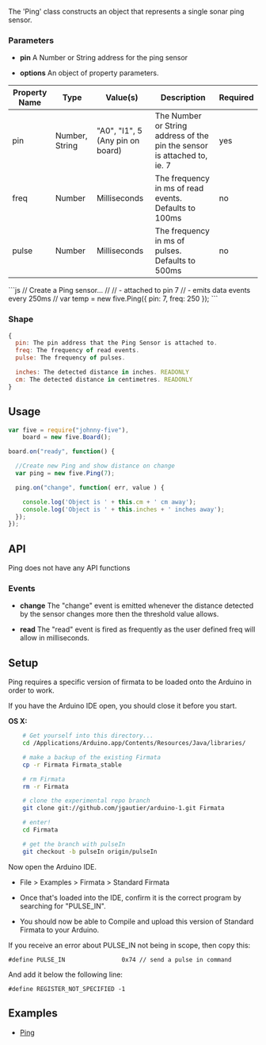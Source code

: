 The 'Ping' class constructs an object that represents a single sonar ping sensor.
### Parameters

- **pin** A Number or String address for the ping sensor

- **options** An object of property parameters.
<table>
  <thead>
    <tr>
      <th>Property Name</th>
      <th>Type</th>
      <th>Value(s)</th>
      <th>Description</th>
      <th>Required</th>
    </tr>
  </thead>
  <tbody>
    <tr>
      <td>pin</td>
      <td>Number, String</td>
      <td>"A0", "I1", 5 (Any pin on board)</td>
      <td>The Number or String address of the pin the sensor is attached to, ie. 7</td>
      <td>yes</td>
    </tr>
    <tr>
      <td>freq</td>
      <td>Number</td>
      <td>Milliseconds</td>
      <td>The frequency in ms of read events. Defaults to 100ms</td>
      <td>no</td>
    </tr>
    <tr>
      <td>pulse</td>
      <td>Number</td>
      <td>Milliseconds</td>
      <td>The frequency in ms of pulses. Defaults to 500ms</td>
      <td>no</td>
    </tr>

  </tbody>
</table>
```js
// Create a Ping sensor...
// 
//   - attached to pin 7
//   - emits data events every 250ms
//
var temp = new five.Ping({
  pin: 7, 
  freq: 250
});
```

### Shape

```js
{
  pin: The pin address that the Ping Sensor is attached to.
  freq: The frequency of read events.
  pulse: The frequency of pulses.

  inches: The detected distance in inches. READONLY
  cm: The detected distance in centimetres. READONLY
}
```
## Usage

```js
var five = require("johnny-five"),
    board = new five.Board();

board.on("ready", function() {

  //Create new Ping and show distance on change
  var ping = new five.Ping(7);

  ping.on("change", function( err, value ) {

    console.log('Object is ' + this.cm + ' cm away');
    console.log('Object is ' + this.inches + ' inches away');
  });
});  
```
## API

Ping does not have any API functions

### Events

- **change** The "change" event is emitted whenever the distance detected by the sensor changes more then the threshold value allows. 

- **read** The "read" event is fired as frequently as the user defined freq will allow in milliseconds. 

## Setup

Ping requires a specific version of firmata to be loaded onto the Arduino in order to work.

If you have the Arduino IDE open, you should close it before you start.

**OS X:**
```bash
    # Get yourself into this directory...
    cd /Applications/Arduino.app/Contents/Resources/Java/libraries/

    # make a backup of the existing Firmata
    cp -r Firmata Firmata_stable

    # rm Firmata
    rm -r Firmata

    # clone the experimental repo branch
    git clone git://github.com/jgautier/arduino-1.git Firmata

    # enter!
    cd Firmata

    # get the branch with pulseIn
    git checkout -b pulseIn origin/pulseIn
```
Now open the Arduino IDE.

- File > Examples > Firmata > Standard Firmata

- Once that's loaded into the IDE, confirm it is the correct program by searching for "PULSE_IN".

- You should now be able to Compile and upload this version of Standard Firmata to your Arduino.

If you receive an error about PULSE_IN not being in scope, then copy this:

    #define PULSE_IN                0x74 // send a pulse in command

And add it below the following line:

    #define REGISTER_NOT_SPECIFIED -1

## Examples
* [Ping](https://github.com/rwldrn/johnny-five/blob/master/docs/ping.md)